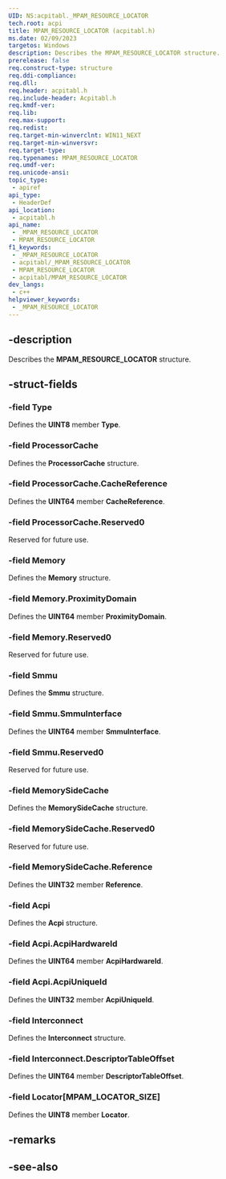 ```yaml
---
UID: NS:acpitabl._MPAM_RESOURCE_LOCATOR
tech.root: acpi
title: MPAM_RESOURCE_LOCATOR (acpitabl.h)
ms.date: 02/09/2023
targetos: Windows
description: Describes the MPAM_RESOURCE_LOCATOR structure.
prerelease: false
req.construct-type: structure
req.ddi-compliance: 
req.dll: 
req.header: acpitabl.h
req.include-header: Acpitabl.h
req.kmdf-ver: 
req.lib: 
req.max-support: 
req.redist: 
req.target-min-winverclnt: WIN11_NEXT
req.target-min-winversvr: 
req.target-type: 
req.typenames: MPAM_RESOURCE_LOCATOR
req.umdf-ver: 
req.unicode-ansi: 
topic_type:
 - apiref
api_type:
 - HeaderDef
api_location:
 - acpitabl.h
api_name:
 - _MPAM_RESOURCE_LOCATOR
 - MPAM_RESOURCE_LOCATOR
f1_keywords:
 - _MPAM_RESOURCE_LOCATOR
 - acpitabl/_MPAM_RESOURCE_LOCATOR
 - MPAM_RESOURCE_LOCATOR
 - acpitabl/MPAM_RESOURCE_LOCATOR
dev_langs:
 - c++
helpviewer_keywords:
 - _MPAM_RESOURCE_LOCATOR
---
```


## -description

Describes the **MPAM_RESOURCE_LOCATOR** structure.

## -struct-fields

### -field Type

Defines the **UINT8** member **Type**.

### -field ProcessorCache

Defines the **ProcessorCache** structure.

### -field ProcessorCache.CacheReference

Defines the **UINT64** member **CacheReference**.

### -field ProcessorCache.Reserved0

Reserved for future use.

### -field Memory

Defines the **Memory** structure.

### -field Memory.ProximityDomain

Defines the **UINT64** member **ProximityDomain**.

### -field Memory.Reserved0

Reserved for future use.

### -field Smmu

Defines the **Smmu** structure.

### -field Smmu.SmmuInterface

Defines the **UINT64** member **SmmuInterface**.

### -field Smmu.Reserved0

Reserved for future use.

### -field MemorySideCache

Defines the **MemorySideCache** structure.

### -field MemorySideCache.Reserved0

Reserved for future use.

### -field MemorySideCache.Reference

Defines the **UINT32** member **Reference**.

### -field Acpi

Defines the **Acpi** structure.

### -field Acpi.AcpiHardwareId

Defines the **UINT64** member **AcpiHardwareId**.

### -field Acpi.AcpiUniqueId

Defines the **UINT32** member **AcpiUniqueId**.

### -field Interconnect

Defines the **Interconnect** structure.

### -field Interconnect.DescriptorTableOffset

Defines the **UINT64** member **DescriptorTableOffset**.

### -field Locator[MPAM_LOCATOR_SIZE]

Defines the **UINT8** member **Locator**.

## -remarks

## -see-also
